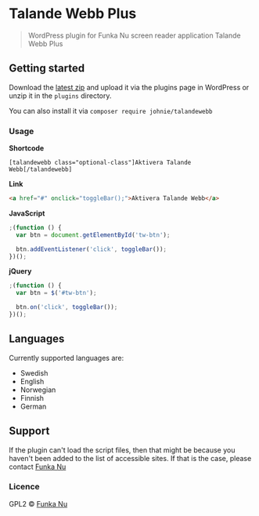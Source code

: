 # Talande Webb Plus

> WordPress plugin for Funka Nu screen reader application Talande Webb Plus

## Getting started

Download the [latest zip](https://github.com/johnie/talandewebb/archive/master.zip) and upload it via the plugins page in WordPress or unzip it in the `plugins` directory.

You can also install it via `composer require johnie/talandewebb`

### Usage

**Shortcode**

`[talandewebb class="optional-class"]Aktivera Talande Webb[/talandewebb]`

**Link**

```html
<a href="#" onclick="toggleBar();">Aktivera Talande Webb</a>
```

**JavaScript**

```javascript
;(function () {
  var btn = document.getElementById('tw-btn');

  btn.addEventListener('click', toggleBar());
})();
```

**jQuery**

```javascript
;(function () {
  var btn = $('#tw-btn');

  btn.on('click', toggleBar());
})();
```

## Languages

Currently supported languages are:

* Swedish
* English
* Norwegian
* Finnish
* German

## Support

If the plugin can't load the script files, then that might be because you haven't been added to the list of accessible sites. If that is the case, please contact [Funka Nu](http://www.funkanu.com/sv/Om-Funka/Funka-Nu-AB/Kontakta-oss/)

### Licence

GPL2 © [Funka Nu](http://www.funkanu.com/)

